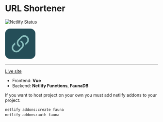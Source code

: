 # URL Shortener

[![Netlify Status](https://api.netlify.com/api/v1/badges/4ab027b4-7c06-4083-a312-d1d19c8f373e/deploy-status)](https://app.netlify.com/sites/shurl/deploys)

<img src="./public/apple-touch-icon.png" height="100" >

---

[Live site](https://shurl.codes)

- Frontend: **Vue**
- Backend: **Netlify Functions**, **FaunaDB**

If you want to host project on your own you must add netlify addons to your project:

```sh
netlify addons:create fauna
netlify addons:auth fauna
```
